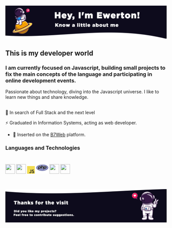 ![Welcome](/image-header-github.png?raw=true)

## This is my developer world
### I am currently focused on Javascript, building small projects to fix the main concepts of the language and participating in online development events.

Passionate about technology, diving into the Javascript universe. I like to learn new things and share knowledge.
<br><br>

:dart: In search of Full Stack and the next level

⚡ Graduated in Information Systems, acting as web developer.

- :rocket: Inserted on the <a href="https://alunos.b7web.com.br/login">B7Web</a> platform.

### Languages and Technologies
<p>
 <br>
<img width="30" height="30" src="https://image.flaticon.com/icons/svg/919/919827.svg"> 
<img width="30" height="30" src="https://image.flaticon.com/icons/svg/919/919826.svg">
<img src="https://raw.githubusercontent.com/github/explore/80688e429a7d4ef2fca1e82350fe8e3517d3494d/topics/javascript/javascript.png" alt="jQuery" width="24">
<img src="https://raw.githubusercontent.com/github/explore/80688e429a7d4ef2fca1e82350fe8e3517d3494d/topics/php/php.png" alt="php" width="38">
<img width="30" height="30" src="https://image.flaticon.com/icons/svg/919/919825.svg">
<img width="30" height="30" src="https://image.flaticon.com/icons/svg/919/919831.svg">
</p>

<br>

<!--
**ewertonbn/ewertonbn** is a ✨ _special_ ✨ repository because its `README.md` (this file) appears on your GitHub profile.

Here are some ideas to get you started:

- 🔭 I’m currently working on ...
- 🌱 I’m currently learning ...
- 👯 I’m looking to collaborate on ...
- 🤔 I’m looking for help with ...
- 💬 Ask me about ...
- 📫 How to reach me: ...
- 😄 Pronouns: ...
- ⚡ Fun fact: ...
-->
![Welcome](/image-footer-github.png?raw=true)

